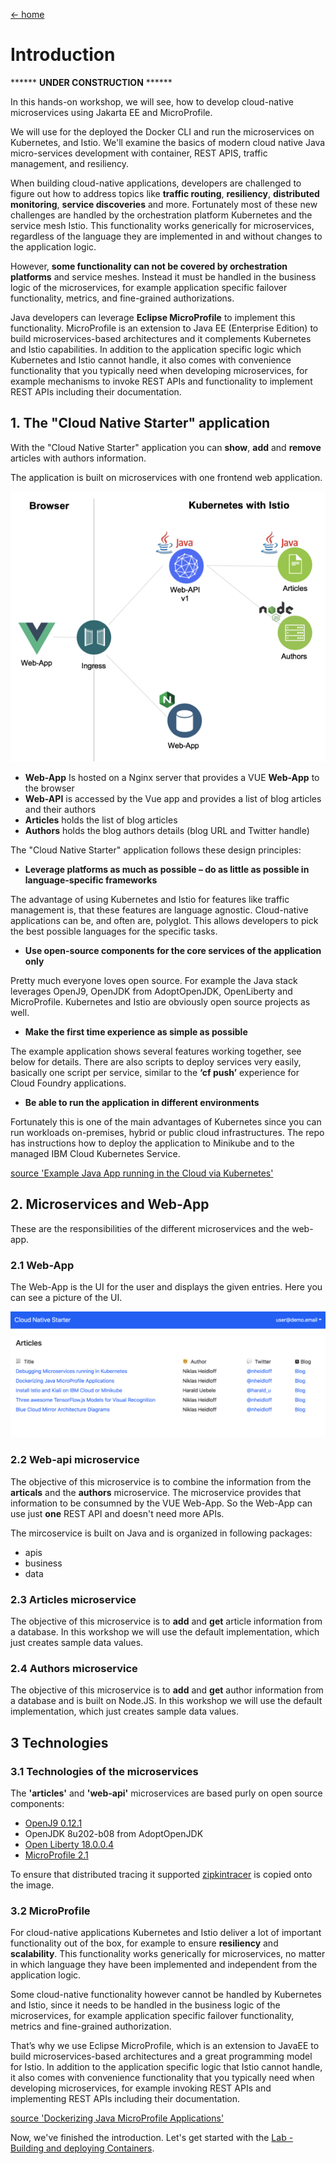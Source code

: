 [<- home](README.md)
# Introduction
****** **UNDER CONSTRUCTION** ******

In this hands-on workshop, we will see, how to develop cloud-native microservices using Jakarta EE and MicroProfile.

We will use for the deployed the Docker CLI and run the microservices on Kubernetes, and Istio.
We'll examine the basics of modern cloud native Java micro-services development with container, REST APIS, traffic management, and resiliency.

When building cloud-native applications, developers are challenged to figure out how to address topics like **traffic routing**, **resiliency**, **distributed monitoring**, **service discoveries** and more. Fortunately most of these new challenges are handled by the orchestration platform Kubernetes and the service mesh Istio. This functionality works generically for microservices, regardless of the language they are implemented in and without changes to the application logic.

However, **some functionality can not be covered by orchestration platforms** and service meshes. Instead it must be handled in the business logic of the microservices, for example application specific failover functionality, metrics, and fine-grained authorizations.

Java developers can leverage **Eclipse MicroProfile** to implement this functionality. MicroProfile is an extension to Java EE (Enterprise Edition) to build microservices-based architectures and it complements Kubernetes and Istio capabilities. In addition to the application specific logic which Kubernetes and Istio cannot handle, it also comes with convenience functionality that you typically need when developing microservices, for example mechanisms to invoke REST APIs and functionality to implement REST APIs including their documentation.

## 1. The "Cloud Native Starter" application

With the "Cloud Native Starter" application you can **show**, **add** and **remove** articles with authors information.

The application is built on microservices with one frontend web application.

![architecture](images/architecture.png)

* **Web-App** Is hosted on a Nginx server that provides a VUE **Web-App** to the browser
* **Web-API** is accessed by the Vue app and provides a list of blog articles and their authors
* **Articles** holds the list of blog articles
* **Authors** holds the blog authors details (blog URL and Twitter handle)

The "Cloud Native Starter" application follows these design principles:

* **Leverage platforms as much as possible – do as little as possible in language-specific frameworks**

The advantage of using Kubernetes and Istio for features like traffic management is, that these features are language agnostic. Cloud-native applications can be, and often are, polyglot. This allows developers to pick the best possible languages for the specific tasks.

* **Use open-source components for the core services of the application only**

Pretty much everyone loves open source. For example the Java stack leverages OpenJ9, OpenJDK from AdoptOpenJDK, OpenLiberty and MicroProfile. Kubernetes and Istio are obviously open source projects as well.

* **Make the first time experience as simple as possible**

The example application shows several features working together, see below for details. There are also scripts to deploy services very easily, basically one script per service, similar to the **‘cf push’** experience for Cloud Foundry applications.

* **Be able to run the application in different environments**

Fortunately this is one of the main advantages of Kubernetes since you can run workloads on-premises, hybrid or public cloud infrastructures. The repo has instructions how to deploy the application to Minikube and to the managed IBM Cloud Kubernetes Service.

[source 'Example Java App running in the Cloud via Kubernetes'](http://heidloff.net/article/example-java-app-cloud-kubernetes)

## 2. **Microservices and Web-App**

These are the responsibilities of the different microservices and the web-app.

### 2.1 **Web-App**

The Web-App is the UI for the user and displays the given entries.
Here you can see a picture of the UI.

![cns-introduction-01](images/cns-introduction-01.png)

### 2.2 **Web-api microservice**

The objective of this microservice is to combine the information from the **articals** and the **authors** microservice. The microservice provides that information to be consumned by the VUE Web-App. So the Web-App can use just **one** REST API and doesn't need more APIs.

The mircoservice is built on Java and is organized in following packages:

* apis
* business
* data

### 2.3 **Articles microservice**

The objective of this microservice is to **add** and **get** article information from a database. 
In this workshop we will use the default implementation, which just creates sample data values.

### 2.4 **Authors microservice**

The objective of this microservice is to **add** and **get** author information from a database and is built on Node.JS.
In this workshop we will use the default implementation, which just creates sample data values.

## 3 Technologies

### 3.1 Technologies of the microservices

The **'articles'** and **'web-api'** microservices are based purly on open source components:

* [OpenJ9 0.12.1](https://projects.eclipse.org/projects/technology.openj9/releases/0.12.1/review)
* OpenJDK 8u202-b08 from AdoptOpenJDK
* [Open Liberty 18.0.0.4](https://openliberty.io/downloads/)
* [MicroProfile 2.1](https://projects.eclipse.org/projects/technology.microprofile/releases/microprofile-2.1)

To ensure that distributed tracing it supported [zipkintracer](https://github.com/openzipkin/zipkin-ruby) is copied onto the image.

### 3.2 MicroProfile

For cloud-native applications Kubernetes and Istio deliver a lot of important functionality out of the box, for example to ensure **resiliency** and **scalability**. This functionality works generically for microservices, no matter in which language they have been implemented and independent from the application logic.

Some cloud-native functionality however cannot be handled by Kubernetes and Istio, since it needs to be handled in the business logic of the microservices, for example application specific failover functionality, metrics and fine-grained authorization.

That’s why we use Eclipse MicroProfile, which is an extension to JavaEE to build microservices-based architectures and a great programming model for Istio. In addition to the application specific logic that Istio cannot handle, it also comes with convenience functionality that you typically need when developing microservices, for example invoking REST APIs and implementing REST APIs including their documentation.

[source 'Dockerizing Java MicroProfile Applications'](http://heidloff.net/article/dockerizing-container-java-microprofile)

Now, we've finished the introduction.
Let's get started with the [Lab - Building and deploying Containers](02-container.md).







